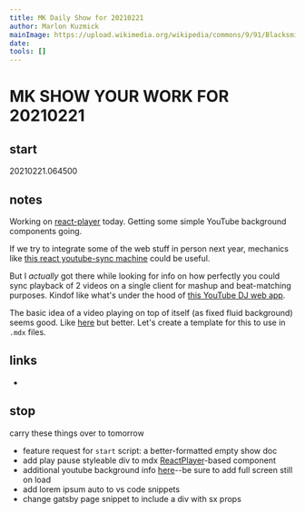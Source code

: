 ```yaml
---
title: MK Daily Show for 20210221
author: Marlon Kuzmick
mainImage: https://upload.wikimedia.org/wikipedia/commons/9/91/Blacksmith_tools_2.jpg
date: 
tools: []
---
```

# MK SHOW YOUR WORK FOR 20210221

## start

20210221.064500

## notes

Working on [react-player](https://www.npmjs.com/package/react-player) today. Getting some simple YouTube background components going.

If we try to integrate some of the web stuff in person next year, mechanics like [this react youtube-sync machine](https://github.com/bramgiessen/react-youtube-sync) could be useful.

But I *actually* got there while looking for info on how perfectly you could sync playback of 2 videos on a single client for mashup and beat-matching purposes. Kindof like what's under the hood of [this YouTube DJ web app](https://youtube-dj.com/).

The basic idea of a video playing on top of itself (as fixed fluid background) seems good. Like [here](https://mk-style-lab.netlify.app/20210221) but better. Let's create a template for this to use in `.mdx` files.

## links

* 

## stop

carry these things over to tomorrow
* feature request for `start` script: a better-formatted empty show doc
* add play pause styleable div to mdx [ReactPlayer](https://www.npmjs.com/package/react-player)-based component
* additional youtube background info [here](https://www.internetrix.com.au/blog/how-to-use-youtube-video-as-your-webpage-background-2/)--be sure to add full screen still on load
* add lorem ipsum auto to vs code snippets
* change gatsby page snippet to include a div with sx props



